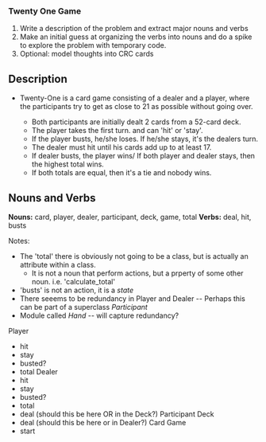 ### Twenty One Game
1. Write a description of the problem and extract major nouns and verbs
2. Make an initial guess at organizing the verbs into nouns and do a spike to explore the problem with temporary code.
3. Optional: model thoughts into CRC cards

## Description
* Twenty-One is a card game consisting of a dealer and a player, where the participants try to get as close to 21 as possible without going over.

	* Both participants are initially dealt 2 cards from a 52-card deck.
	* The player takes the first turn. and can 'hit' or 'stay'.
	* If the player busts, he/she loses. If he/she stays, it's the dealers turn.
	* The dealer must hit until his cards add up to at least 17.
	* If dealer busts, the player wins/ If both player and dealer stays, then the highest total wins.
	* If both totals are equal, then it's a tie and nobody wins.
## Nouns and Verbs

**Nouns:** card, player, dealer, participant, deck, game, total
**Verbs:** deal, hit, busts

Notes:

* The 'total' there is obviously not going to be a class, but is actually an attribute within a class.
	* It is not a noun that perform actions, but a prperty of some other noun. i.e. 'calculate_total'
* 'busts' is not an action, it is a *state*
* There seeems to be redundancy in Player and Dealer -- Perhaps this can be part of a superclass *Participant*
* Module called *Hand* -- will capture redundancy?


Player
* hit
* stay
* busted?
* total
Dealer
* hit
* stay
* busted?
* total
* deal (should this be here OR in the Deck?)
Participant
Deck
* deal (should this be  here or in Dealer?)
Card
Game
* start


